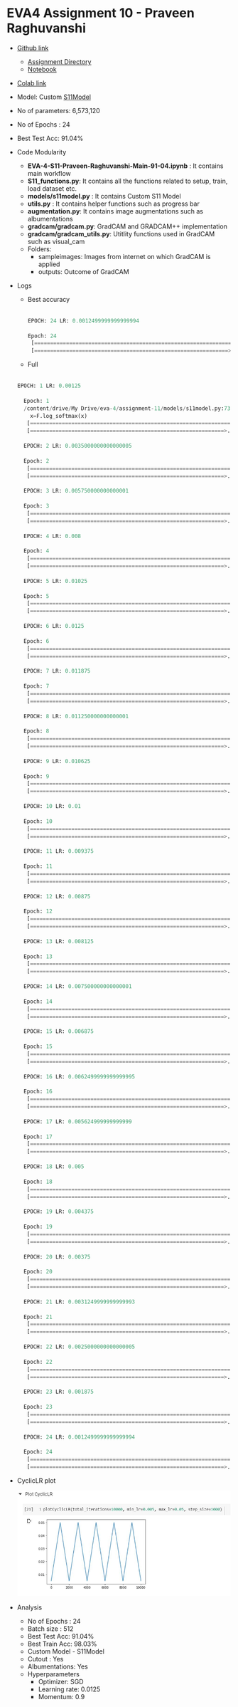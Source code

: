 # EVA4 Assignment 10 - Praveen Raghuvanshi



- [Github link](https://github.com/praveenraghuvanshi1512/EVA4/blob/Session-10/Session-10/Assignment-10/EVA_4_S10_Praveen_Raghuvanshi_Main.ipynb)

  - [Assignment Directory](https://github.com/praveenraghuvanshi1512/EVA4/tree/Session-11/Session-11/Assignment-11)
  - [Notebook](https://github.com/praveenraghuvanshi1512/EVA4/blob/Session-11/Session-11/Assignment-11/EVA_4_S11_Praveen_Raghuvanshi_Main_91_04.ipynb)

- [Colab link](https://colab.research.google.com/drive/195q1qkmfsgV26bh3kZUz2O13MjDCTbnR#scrollTo=qylKg0Cvq-L9)

- Model: Custom [S11Model](https://github.com/praveenraghuvanshi1512/EVA4/blob/Session-11/Session-11/Assignment-11/models/s11model.py)

- No of parameters: 6,573,120

- No of Epochs : 24

- Best Test Acc: 91.04%

- Code Modularity

  - **EVA-4-S11-Praveen-Raghuvanshi-Main-91-04.ipynb** : It contains main workflow
  - **S11_functions.py**: It contains all the functions related to setup, train, load dataset etc.
  - **models/s11model.py** : It contains Custom S11 Model 
  - **utils.py** : It contains helper functions such as progress bar
  - **augmentation.py**: It contains image augmentations such as albumentations
  - **gradcam/gradcam.py**: GradCAM and GRADCAM++ implementation
  - **gradcam/gradcam_utils.py**: Utitlity functions used in GradCAM such as visual_cam
  - Folders:
    - sampleimages: Images from internet on which GradCAM is applied
    - outputs: Outcome of GradCAM

- Logs

  - Best accuracy

    ```python
    
    EPOCH: 24 LR: 0.0012499999999999994
    
    Epoch: 24
     [================================================================>]  Step: 157ms | Tot: 22s909ms | Train >> Loss: 0.133 | Acc: 98.032% (49016/50000) 98/98 
     [=============================================================>...]  Step: 45ms | Tot: 1s820ms | Test >> Loss: 0.309 | Acc: 91.040% (9104/10000) 20/20 
    ```
    
  - Full
  
  ```python
    
  EPOCH: 1 LR: 0.00125
    
    Epoch: 1
    /content/drive/My Drive/eva-4/assignment-11/models/s11model.py:73: UserWarning: Implicit dimension choice for log_softmax has been deprecated. Change the call to include dim=X as an argument.
      x=F.log_softmax(x)
     [================================================================>]  Step: 154ms | Tot: 22s380ms | Train >> Loss: 1.673 | Acc: 39.958% (19979/50000) 98/98 
     [=============================================================>...]  Step: 42ms | Tot: 1s728ms | Test >> Loss: 1.316 | Acc: 53.360% (5336/10000) 20/20 
    
    EPOCH: 2 LR: 0.0035000000000000005
    
    Epoch: 2
     [================================================================>]  Step: 153ms | Tot: 22s426ms | Train >> Loss: 1.169 | Acc: 58.118% (29059/50000) 98/98 
     [=============================================================>...]  Step: 45ms | Tot: 1s816ms | Test >> Loss: 1.234 | Acc: 57.530% (5753/10000) 20/20 
    
    EPOCH: 3 LR: 0.005750000000000001
    
    Epoch: 3
     [================================================================>]  Step: 151ms | Tot: 22s458ms | Train >> Loss: 0.879 | Acc: 69.098% (34549/50000) 98/98 
     [=============================================================>...]  Step: 44ms | Tot: 1s735ms | Test >> Loss: 0.826 | Acc: 71.600% (7160/10000) 20/20 
    
    EPOCH: 4 LR: 0.008
    
    Epoch: 4
     [================================================================>]  Step: 153ms | Tot: 22s648ms | Train >> Loss: 0.698 | Acc: 76.018% (38009/50000) 98/98 
     [=============================================================>...]  Step: 44ms | Tot: 1s774ms | Test >> Loss: 0.785 | Acc: 74.130% (7413/10000) 20/20 
    
    EPOCH: 5 LR: 0.01025
    
    Epoch: 5
     [================================================================>]  Step: 156ms | Tot: 22s826ms | Train >> Loss: 0.607 | Acc: 79.950% (39975/50000) 98/98 
     [=============================================================>...]  Step: 41ms | Tot: 1s846ms | Test >> Loss: 0.790 | Acc: 73.970% (7397/10000) 20/20 
    
    EPOCH: 6 LR: 0.0125
    
    Epoch: 6
     [================================================================>]  Step: 156ms | Tot: 22s886ms | Train >> Loss: 0.582 | Acc: 81.334% (40667/50000) 98/98 
     [=============================================================>...]  Step: 47ms | Tot: 1s828ms | Test >> Loss: 0.908 | Acc: 69.510% (6951/10000) 20/20 
    
    EPOCH: 7 LR: 0.011875
    
    Epoch: 7
     [================================================================>]  Step: 158ms | Tot: 23s18ms | Train >> Loss: 0.564 | Acc: 82.616% (41308/50000) 98/98 
     [=============================================================>...]  Step: 47ms | Tot: 1s782ms | Test >> Loss: 0.927 | Acc: 68.350% (6835/10000) 20/20 
    
    EPOCH: 8 LR: 0.011250000000000001
    
    Epoch: 8
     [================================================================>]  Step: 156ms | Tot: 23s41ms | Train >> Loss: 0.553 | Acc: 83.126% (41563/50000) 98/98 
     [=============================================================>...]  Step: 44ms | Tot: 1s711ms | Test >> Loss: 0.840 | Acc: 70.490% (7049/10000) 20/20 
    
    EPOCH: 9 LR: 0.010625
    
    Epoch: 9
     [================================================================>]  Step: 155ms | Tot: 22s920ms | Train >> Loss: 0.521 | Acc: 84.378% (42189/50000) 98/98 
     [=============================================================>...]  Step: 46ms | Tot: 1s889ms | Test >> Loss: 0.957 | Acc: 66.870% (6687/10000) 20/20 
    
    EPOCH: 10 LR: 0.01
    
    Epoch: 10
     [================================================================>]  Step: 159ms | Tot: 22s868ms | Train >> Loss: 0.505 | Acc: 84.672% (42336/50000) 98/98 
     [=============================================================>...]  Step: 42ms | Tot: 1s745ms | Test >> Loss: 1.053 | Acc: 64.270% (6427/10000) 20/20 
    
    EPOCH: 11 LR: 0.009375
    
    Epoch: 11
     [================================================================>]  Step: 155ms | Tot: 22s972ms | Train >> Loss: 0.482 | Acc: 85.308% (42654/50000) 98/98 
     [=============================================================>...]  Step: 47ms | Tot: 1s725ms | Test >> Loss: 0.694 | Acc: 77.530% (7753/10000) 20/20 
    
    EPOCH: 12 LR: 0.00875
    
    Epoch: 12
     [================================================================>]  Step: 156ms | Tot: 22s993ms | Train >> Loss: 0.454 | Acc: 86.468% (43234/50000) 98/98 
     [=============================================================>...]  Step: 48ms | Tot: 1s763ms | Test >> Loss: 0.656 | Acc: 79.030% (7903/10000) 20/20 
    
    EPOCH: 13 LR: 0.008125
    
    Epoch: 13
     [================================================================>]  Step: 155ms | Tot: 22s816ms | Train >> Loss: 0.435 | Acc: 87.096% (43548/50000) 98/98 
     [=============================================================>...]  Step: 43ms | Tot: 1s860ms | Test >> Loss: 0.791 | Acc: 73.080% (7308/10000) 20/20 
    
    EPOCH: 14 LR: 0.007500000000000001
    
    Epoch: 14
     [================================================================>]  Step: 156ms | Tot: 23s16ms | Train >> Loss: 0.408 | Acc: 87.928% (43964/50000) 98/98 
     [=============================================================>...]  Step: 43ms | Tot: 1s832ms | Test >> Loss: 1.138 | Acc: 63.560% (6356/10000) 20/20 
    
    EPOCH: 15 LR: 0.006875
    
    Epoch: 15
     [================================================================>]  Step: 161ms | Tot: 22s901ms | Train >> Loss: 0.392 | Acc: 88.448% (44224/50000) 98/98 
     [=============================================================>...]  Step: 43ms | Tot: 1s820ms | Test >> Loss: 0.555 | Acc: 82.380% (8238/10000) 20/20 
    
    EPOCH: 16 LR: 0.0062499999999999995
    
    Epoch: 16
     [================================================================>]  Step: 156ms | Tot: 22s897ms | Train >> Loss: 0.370 | Acc: 89.310% (44655/50000) 98/98 
     [=============================================================>...]  Step: 48ms | Tot: 1s938ms | Test >> Loss: 0.557 | Acc: 81.830% (8183/10000) 20/20 
    
    EPOCH: 17 LR: 0.005624999999999999
    
    Epoch: 17
     [================================================================>]  Step: 154ms | Tot: 22s869ms | Train >> Loss: 0.336 | Acc: 90.516% (45258/50000) 98/98 
     [=============================================================>...]  Step: 47ms | Tot: 1s735ms | Test >> Loss: 0.552 | Acc: 82.510% (8251/10000) 20/20 
    
    EPOCH: 18 LR: 0.005
    
    Epoch: 18
     [================================================================>]  Step: 162ms | Tot: 22s901ms | Train >> Loss: 0.315 | Acc: 91.340% (45670/50000) 98/98 
     [=============================================================>...]  Step: 41ms | Tot: 1s705ms | Test >> Loss: 0.778 | Acc: 74.580% (7458/10000) 20/20 
    
    EPOCH: 19 LR: 0.004375
    
    Epoch: 19
     [================================================================>]  Step: 156ms | Tot: 22s921ms | Train >> Loss: 0.290 | Acc: 92.236% (46118/50000) 98/98 
     [=============================================================>...]  Step: 44ms | Tot: 1s787ms | Test >> Loss: 0.503 | Acc: 84.360% (8436/10000) 20/20 
    
    EPOCH: 20 LR: 0.00375
    
    Epoch: 20
     [================================================================>]  Step: 155ms | Tot: 22s849ms | Train >> Loss: 0.260 | Acc: 93.296% (46648/50000) 98/98 
     [=============================================================>...]  Step: 45ms | Tot: 1s791ms | Test >> Loss: 0.476 | Acc: 84.980% (8498/10000) 20/20 
    
    EPOCH: 21 LR: 0.0031249999999999993
    
    Epoch: 21
     [================================================================>]  Step: 152ms | Tot: 22s989ms | Train >> Loss: 0.229 | Acc: 94.486% (47243/50000) 98/98 
     [=============================================================>...]  Step: 46ms | Tot: 1s795ms | Test >> Loss: 0.519 | Acc: 83.520% (8352/10000) 20/20 
    
    EPOCH: 22 LR: 0.0025000000000000005
    
    Epoch: 22
     [================================================================>]  Step: 153ms | Tot: 22s789ms | Train >> Loss: 0.199 | Acc: 95.626% (47813/50000) 98/98 
     [=============================================================>...]  Step: 46ms | Tot: 1s728ms | Test >> Loss: 0.493 | Acc: 84.440% (8444/10000) 20/20 
    
    EPOCH: 23 LR: 0.001875
    
    Epoch: 23
     [================================================================>]  Step: 156ms | Tot: 22s905ms | Train >> Loss: 0.163 | Acc: 96.956% (48478/50000) 98/98 
     [=============================================================>...]  Step: 49ms | Tot: 1s746ms | Test >> Loss: 0.342 | Acc: 89.460% (8946/10000) 20/20 
    
    EPOCH: 24 LR: 0.0012499999999999994
    
    Epoch: 24
     [================================================================>]  Step: 157ms | Tot: 22s909ms | Train >> Loss: 0.133 | Acc: 98.032% (49016/50000) 98/98 
     [=============================================================>...]  Step: 45ms | Tot: 1s820ms | Test >> Loss: 0.309 | Acc: 91.040% (9104/10000) 20/20 
  ```
  
- CyclicLR plot

  <img src=".\cyclic-lr-plot.JPG" style="zoom:67%;" />

  

- Analysis

  - No of Epochs : 24
  - Batch size : 512
  - Best Test Acc: 91.04%
  - Best Train Acc: 98.03%
  - Custom Model - S11Model
  - Cutout : Yes
  - Albumentations: Yes
  - Hyperparameters
    - Optimizer: SGD
    - Learning rate: 0.0125
    - Momentum: 0.9
